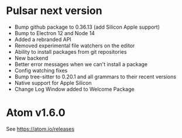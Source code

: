 # Pulsar next version
- Bump github package to 0.36.13 (add Silicon Apple support)
- Bump to Electron 12 and Node 14
- Added a rebranded API
- Removed experimental file watchers on the editor
- Ability to install packages from git repositories
- New backend
- Better error messages when we can't install a package
- Config watching fixes
- Bump tree-sitter to 0.20.1 and all grammars to their recent versions
- Native support for Apple Silicon
- Change Log Window added to Welcome Package

# Atom v1.6.0
See https://atom.io/releases
